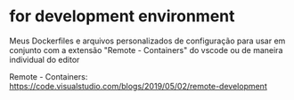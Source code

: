 # for development environment

Meus Dockerfiles e arquivos personalizados de configuração para usar em conjunto com a extensão "Remote - Containers" do vscode ou de maneira individual do editor


Remote - Containers: https://code.visualstudio.com/blogs/2019/05/02/remote-development